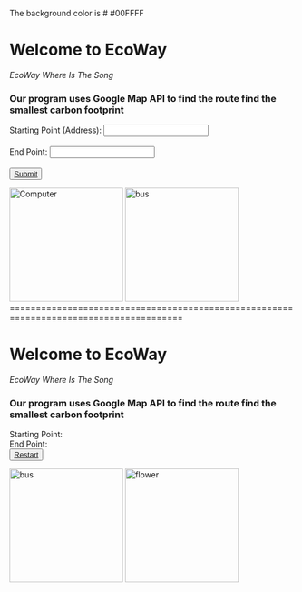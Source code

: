 The background color is #	#00FFFF
# Welcome to EcoWay
*EcoWay Where Is The Song*

### Our program uses Google Map API to find the route find the smallest carbon footprint</h4>
<form action="" method="get">
  <label for="Starting Point">Starting Point (Address):</label>
  <input type="text" id="fStarting Point" name="Starting Point"><br><br>
  <label for="End Point">End Point:</label>
  <input type="text" id="End Point" name="End Point"><br><br>

  <div style="margin: 0 auto; text-align: center;"></div>
  <button> <a href="C:/Users/simra/OneDrive/Documents/Hackathon/HoyaHacks2024/Calculate.html">Submit</a></button>
 

</form>

<img src="Computer.jpg" alt="Computer" width="200" height="200">
<img src="bus.jpg" alt="bus" width="200" height="200">
</body>
</html><br> 
<!--https://www.pinterest.com/pin/360358407663495920//-->
<!--https://www.dreamstime.com/coach-bus-cartoon-character-mascot-scene-coach-bus-cartoon-character-mascot-road-scene-image107614144/-->
=======================================================================================
 
# Welcome to EcoWay
*EcoWay Where Is The Song*
### Our program uses Google Map API to find the route find the smallest carbon footprint</h4>
<form action="" method="get">
  <label for="Starting Point">Starting Point:</label><br>
  <label for="End Point">End Point:</label><br>
<button><a href="C:\Users\simra\OneDrive\Documents\Hackathon\HoyaHacks2024\EcoWay Where Is The Song.html">Restart</a></button>
 
</form>
<img src="bus.jpg" alt="bus" width="200" height="200" class=  "center">
<img src="flower.jpg" alt="flower" width="200" height="200" class= "center">
</body>
</html>

<!--https://www.freeimages.com/vector/flower-banners-vector-5495390/-->
<!--https://www.dreamstime.com/coach-bus-cartoon-character-mascot-scene-coach-bus-cartoon-character-mascot-road-scene-image107614144/-->
